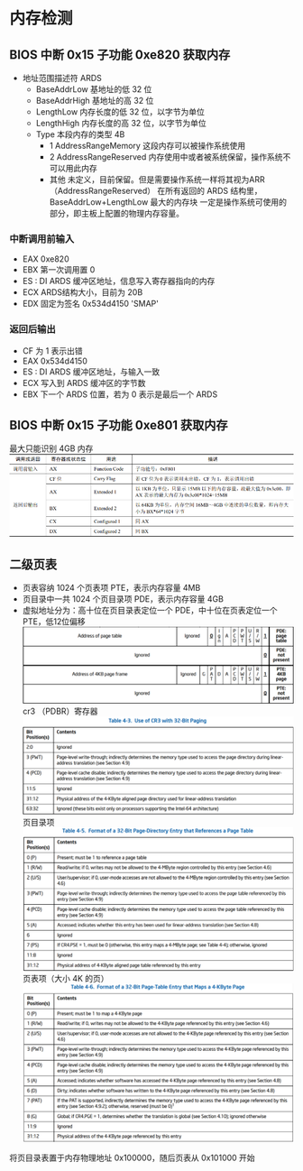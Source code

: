 # 内存检测
## BIOS 中断 0x15 子功能 0xe820 获取内存
- 地址范围描述符 ARDS
	- BaseAddrLow 基地址的低 32 位
	- BaseAddrHigh 基地址的高 32 位
	- LengthLow 内存长度的低 32 位，以字节为单位
	- LengthHigh 内存长度的高 32 位，以字节为单位
	- Type 本段内存的类型 4B
		- 1 AddressRangeMemory 这段内存可以被操作系统使用
		- 2 AddressRangeReserved 内存使用中或者被系统保留，操作系统不可以用此内存
		- 其他 未定义，目前保留。但是需要操作系统一样将其视为ARR（AddressRangeReserved）
在所有返回的 ARDS 结构里，BaseAddrLow+LengthLow 最大的内存块 一定是操作系统可使用的部分，即主板上配置的物理内存容量。
### 中断调用前输入
- EAX 0xe820
- EBX 第一次调用置 0
- ES : DI ARDS 缓冲区地址，信息写入寄存器指向的内存
- ECX ARDS结构大小，目前为 20B
- EDX 固定为签名 0x534d4150 'SMAP'
### 返回后输出
- CF 为 1 表示出错
- EAX 0x534d4150
- ES : DI ARDS 缓冲区地址，与输入一致
- ECX 写入到 ARDS 缓冲区的字节数
- EBX 下一个 ARDS 位置，若为 0 表示是最后一个 ARDS

## BIOS 中断 0x15 子功能 0xe801 获取内存
最大只能识别 4GB 内存
![](attachments/Pasted%20image%2020230328222840.png)


## 二级页表
- 页表容纳 1024 个页表项 PTE，表示内存容量 4MB
- 页目录中一共 1024 个页目录项 PDE，表示内存容量 4GB
- 虚拟地址分为：高十位在页目录表定位一个 PDE，中十位在页表定位一个PTE，低12位偏移
![](attachments/Pasted%20image%2020230329110209.png)
cr3 （PDBR）寄存器
![](attachments/Pasted%20image%2020230329110048.png)
页目录项
![](attachments/Pasted%20image%2020230329110414.png)
页表项（大小 4K 的页）
![](attachments/Pasted%20image%2020230329110503.png)

将页目录表置于内存物理地址 0x100000，随后页表从 0x101000 开始

